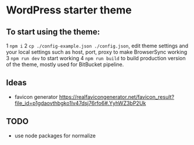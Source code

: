 # WordPress starter theme

## To start using the theme:

1 `npm i`
2 `cp ./config-example.json ./config.json`, edit theme settings and your local settings such as host, port, proxy to make BrowserSync working 
3 `npm run dev` to start working
4 `npm run build` to build production version of the theme, mostly used for BitBucket pipeline.

## Ideas 
- favicon generator https://realfavicongenerator.net/favicon_result?file_id=p1gdaovthbgko1lv47dsj76rfo6#.YyhWZ3bP2Uk

## TODO
- use node packages for normalize 
